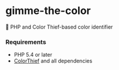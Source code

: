 # gimme-the-color
🌈 PHP and Color Thief-based color identifier

### Requirements
- PHP 5.4 or later
- [ColorThief](https://github.com/ksubileau/color-thief-php) and all dependencies
